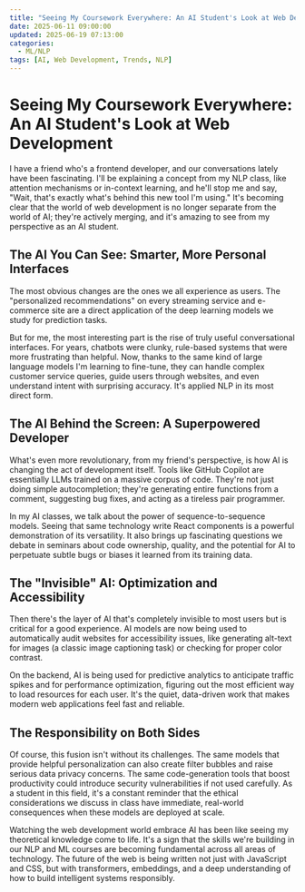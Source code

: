 ```yaml
---
title: "Seeing My Coursework Everywhere: An AI Student's Look at Web Development"
date: 2025-06-11 09:00:00
updated: 2025-06-19 07:13:00
categories:
  - ML/NLP
tags: [AI, Web Development, Trends, NLP]
---
```


# Seeing My Coursework Everywhere: An AI Student's Look at Web Development

I have a friend who's a frontend developer, and our conversations lately have been fascinating. I'll be explaining a concept from my NLP class, like attention mechanisms or in-context learning, and he'll stop me and say, "Wait, that's exactly what's behind this new tool I'm using." It's becoming clear that the world of web development is no longer separate from the world of AI; they're actively merging, and it's amazing to see from my perspective as an AI student.

## The AI You Can See: Smarter, More Personal Interfaces

The most obvious changes are the ones we all experience as users. The "personalized recommendations" on every streaming service and e-commerce site are a direct application of the deep learning models we study for prediction tasks.

But for me, the most interesting part is the rise of truly useful conversational interfaces. For years, chatbots were clunky, rule-based systems that were more frustrating than helpful. Now, thanks to the same kind of large language models I'm learning to fine-tune, they can handle complex customer service queries, guide users through websites, and even understand intent with surprising accuracy. It's applied NLP in its most direct form.

## The AI Behind the Screen: A Superpowered Developer

What's even more revolutionary, from my friend's perspective, is how AI is changing the act of development itself. Tools like GitHub Copilot are essentially LLMs trained on a massive corpus of code. They're not just doing simple autocompletion; they're generating entire functions from a comment, suggesting bug fixes, and acting as a tireless pair programmer.

In my AI classes, we talk about the power of sequence-to-sequence models. Seeing that same technology write React components is a powerful demonstration of its versatility. It also brings up fascinating questions we debate in seminars about code ownership, quality, and the potential for AI to perpetuate subtle bugs or biases it learned from its training data.

## The "Invisible" AI: Optimization and Accessibility

Then there's the layer of AI that's completely invisible to most users but is critical for a good experience. AI models are now being used to automatically audit websites for accessibility issues, like generating alt-text for images (a classic image captioning task) or checking for proper color contrast.

On the backend, AI is being used for predictive analytics to anticipate traffic spikes and for performance optimization, figuring out the most efficient way to load resources for each user. It's the quiet, data-driven work that makes modern web applications feel fast and reliable.

## The Responsibility on Both Sides

Of course, this fusion isn't without its challenges. The same models that provide helpful personalization can also create filter bubbles and raise serious data privacy concerns. The same code-generation tools that boost productivity could introduce security vulnerabilities if not used carefully. As a student in this field, it's a constant reminder that the ethical considerations we discuss in class have immediate, real-world consequences when these models are deployed at scale.

Watching the web development world embrace AI has been like seeing my theoretical knowledge come to life. It's a sign that the skills we're building in our NLP and ML courses are becoming fundamental across all areas of technology. The future of the web is being written not just with JavaScript and CSS, but with transformers, embeddings, and a deep understanding of how to build intelligent systems responsibly.
 
